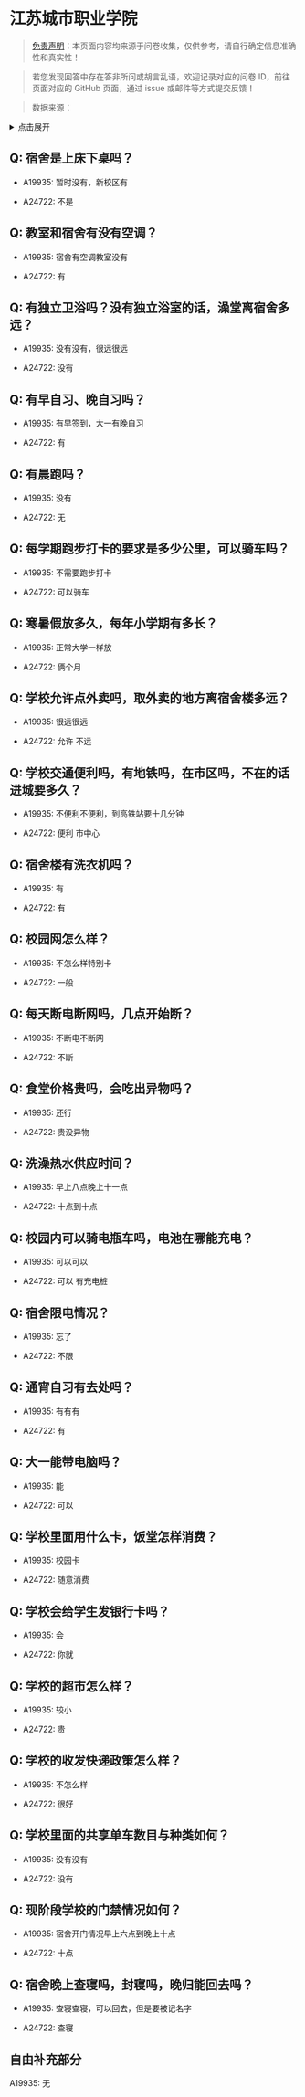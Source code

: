 # 江苏城市职业学院

> [免责声明](https://colleges.chat/#_3)：本页面内容均来源于问卷收集，仅供参考，请自行确定信息准确性和真实性！

> 若您发现回答中存在答非所问或胡言乱语，欢迎记录对应的问卷 ID，前往页面对应的 GitHub 页面，通过 issue 或邮件等方式提交反馈！

> 数据来源：

<details><summary>点击展开</summary>
<ul>
<li>A19935: 3225930481@qq.com (2023 年 06 月)</li>
<li>A24722: 匿名 (2024 年 06 月)</li>
</ul>
</details>

## Q: 宿舍是上床下桌吗？

- A19935: 暂时没有，新校区有

- A24722: 不是

## Q: 教室和宿舍有没有空调？

- A19935: 宿舍有空调教室没有

- A24722: 有

## Q: 有独立卫浴吗？没有独立浴室的话，澡堂离宿舍多远？

- A19935: 没有没有，很远很远

- A24722: 没有

## Q: 有早自习、晚自习吗？

- A19935: 有早签到，大一有晚自习

- A24722: 有

## Q: 有晨跑吗？

- A19935: 没有

- A24722: 无

## Q: 每学期跑步打卡的要求是多少公里，可以骑车吗？

- A19935: 不需要跑步打卡

- A24722: 可以骑车

## Q: 寒暑假放多久，每年小学期有多长？

- A19935: 正常大学一样放

- A24722: 俩个月

## Q: 学校允许点外卖吗，取外卖的地方离宿舍楼多远？

- A19935: 很远很远

- A24722: 允许 不远

## Q: 学校交通便利吗，有地铁吗，在市区吗，不在的话进城要多久？

- A19935: 不便利不便利，到高铁站要十几分钟

- A24722: 便利 市中心

## Q: 宿舍楼有洗衣机吗？

- A19935: 有

- A24722: 有

## Q: 校园网怎么样？

- A19935: 不怎么样特别卡

- A24722: 一般

## Q: 每天断电断网吗，几点开始断？

- A19935: 不断电不断网

- A24722: 不断

## Q: 食堂价格贵吗，会吃出异物吗？

- A19935: 还行

- A24722: 贵没异物

## Q: 洗澡热水供应时间？

- A19935: 早上八点晚上十一点

- A24722: 十点到十点

## Q: 校园内可以骑电瓶车吗，电池在哪能充电？

- A19935: 可以可以

- A24722: 可以 有充电桩

## Q: 宿舍限电情况？

- A19935: 忘了

- A24722: 不限

## Q: 通宵自习有去处吗？

- A19935: 有有有

- A24722: 有

## Q: 大一能带电脑吗？

- A19935: 能

- A24722: 可以

## Q: 学校里面用什么卡，饭堂怎样消费？

- A19935: 校园卡

- A24722: 随意消费

## Q: 学校会给学生发银行卡吗？

- A19935: 会

- A24722: 你就

## Q: 学校的超市怎么样？

- A19935: 较小

- A24722: 贵

## Q: 学校的收发快递政策怎么样？

- A19935: 不怎么样

- A24722: 很好

## Q: 学校里面的共享单车数目与种类如何？

- A19935: 没有没有

- A24722: 没有

## Q: 现阶段学校的门禁情况如何？

- A19935: 宿舍开门情况早上六点到晚上十点

- A24722: 十点

## Q: 宿舍晚上查寝吗，封寝吗，晚归能回去吗？

- A19935: 查寝查寝，可以回去，但是要被记名字

- A24722: 查寝

## 自由补充部分

A19935: 无